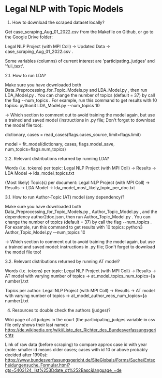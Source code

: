 # Legal NLP with Topic Models


1. How to download the scraped dataset locally?

Get case_scraping_Aug_01_2022.csv from the Makefile on Github, or go to the Google Drive folder: 

Legal NLP Project (with MPI Coll) -> Updated Data -> case_scraping_Aug_01_2022.csv .

Some variables (columns) of current interest are 'participating_judges' and 'full_text'.


2.1. How to run LDA?

Make sure you have downloaded both Data_Preprocessing_for_Topic_Models.py and LDA_Model.py , then run LDA_Model.py . You can change the number of topics (default = 37) by call the flag --num_topics . For example, run this command to get results with 10 topics: python3 LDA_Model.py --num_topics 10

-> Which section to comment out to avoid training the model again, but use a trained and saved model (instructions in .py file; Don't forget to download the model file too):

  dictionary, cases = read_cases(flags.cases_source, limit=flags.limit)
  
  model = fit_model(dictionary, cases, flags.model_save, num_topics=flags.num_topics)


2.2. Relevant distributions returned by running LDA?

Words (i.e. tokens) per topic: Legal NLP Project (with MPI Coll) -> Results -> LDA Model -> lda_model_topics.txt

(Most likely) Topic(s) per document: Legal NLP Project (with MPI Coll) -> Results -> LDA Model -> lda_model_most_likely_topic_per_doc.txt


3.1. How to run Author-Topic (AT) model (any dependency)?

Make sure you have downloaded both Data_Preprocessing_for_Topic_Models.py , Author_Topic_Model.py , and the dependency author2doc.json, then run Author_Topic_Model.py . You can change the number of topics (default = 37) by call the flag --num_topics . For example, run this command to get results with 10 topics: python3 Author_Topic_Model.py --num_topics 10

-> Which section to comment out to avoid training the model again, but use a trained and saved model: instructions in .py file; Don't forget to download the model file too!


3.2. Relevant distributions returned by running AT model?

Words (i.e. tokens) per topic: Legal NLP Project (with MPI Coll) -> Results -> AT model with varying number of topics -> at_model_topics_num_topics=[a number].txt

Topics per author: Legal NLP Project (with MPI Coll) -> Results -> AT model with varying number of topics -> at_model_author_vecs_num_topics=[a number].txt


4. Resources to double check the authors (judges)?

Wiki page of all judges in the court (the participating_judges variable in csv file only shows their last name): https://de.wikipedia.org/wiki/Liste_der_Richter_des_Bundesverfassungsgerichts

Link of raw data (before scraping) to compare approx case id with year (note: smaller id means older cases; cases with id 10 or above probably decided after 1990s): https://www.bundesverfassungsgericht.de/SiteGlobals/Forms/Suche/Entscheidungensuche_Formular.html?gts=5403124_list%253Ddate_dt%252Basc&language_=de



